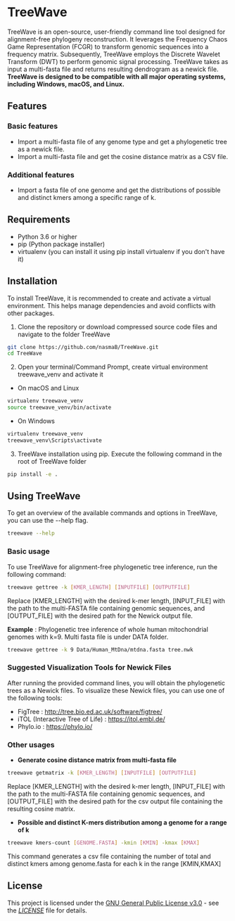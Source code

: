 # TreeWave
TreeWave is an open-source, user-friendly command line tool designed for alignment-free phylogeny reconstruction. It leverages the Frequency Chaos Game Representation (FCGR) to transform genomic sequences into a frequency matrix. Subsequently, TreeWave employs the Discrete Wavelet Transform (DWT) to perform genomic signal processing. TreeWave takes as input a multi-fasta file and returns resulting dendrogram as a newick file. 
**TreeWave is designed to be compatible with all major operating systems, including Windows, macOS, and Linux.**
## Features
### Basic features
- Import a multi-fasta file of any genome type and get a phylogenetic tree as a newick file.
- Import a multi-fasta file and get the cosine distance matrix as a CSV file. 
### Additional features 
- Import a fasta file of one genome and get the distributions of possible and distinct kmers among a specific range of k. 

## Requirements 
- Python 3.6 or higher
- pip (Python package installer)
- virtualenv (you can install it using pip install virtualenv if you don't have it)
## Installation
To install TreeWave, it is recommended to create and activate a virtual environment. This helps manage dependencies and avoid conflicts with other packages.
1.	Clone the repository or download compressed source code files and navigate to the folder TreeWave

```sh
git clone https://github.com/nasmaB/TreeWave.git
cd TreeWave 
```
2.	Open your terminal/Command Prompt, create virtual environment treewave_venv and activate it 
- On macOS and Linux
```sh
virtualenv treewave_venv 
source treewave_venv/bin/activate 
```
- On Windows
```sh
virtualenv treewave_venv 
treewave_venv\Scripts\activate
```
3. TreeWave installation using pip. Execute the following command in the root of TreeWave folder 
```sh
pip install -e . 
```
## Using TreeWave
To get an overview of the available commands and options in TreeWave, you can use the --help flag.
```sh
treewave --help
```
### Basic usage 
To use TreeWave for alignment-free phylogenetic tree inference, run the following command:
```sh
treewave gettree -k [KMER_LENGTH] [INPUTFILE] [OUTPUTFILE]
```
Replace [KMER_LENGTH] with the desired k-mer length, [INPUT_FILE] with the path to the multi-FASTA file containing genomic sequences, and [OUTPUT_FILE] with the desired path for the Newick output file.

**Example** : Phylogenetic tree inference of whole human mitochondrial genomes with k=9. Multi fasta file is under DATA folder. 
```sh
treewave gettree -k 9 Data/Human_MtDna/mtdna.fasta tree.nwk
```
### Suggested Visualization Tools for Newick Files
After running the provided command lines, you will obtain the phylogenetic trees as a Newick files. To visualize these Newick files, you can use one of the following tools:
-  FigTree : http://tree.bio.ed.ac.uk/software/figtree/
- iTOL (Interactive Tree of Life) : https://itol.embl.de/
- Phylo.io : https://phylo.io/

### Other usages
- **Generate cosine distance matrix from multi-fasta file**
```sh
treewave getmatrix -k [KMER_LENGTH] [INPUTFILE] [OUTPUTFILE]
```
Replace [KMER_LENGTH] with the desired k-mer length, [INPUT_FILE] with the path to the multi-FASTA file containing genomic sequences, and [OUTPUT_FILE] with the desired path for the csv output file containing the resulting cosine matrix.

- **Possible and distinct K-mers distribution among a genome for a range of k**
```sh
treewave kmers-count [GENOME.FASTA] -kmin [KMIN] -kmax [KMAX]
```
This command generates a csv file containing the number of total and distinct kmers among genome.fasta for each k in the range [KMIN,KMAX]
## License
This project is licensed under the [GNU General Public License v3.0](https://www.gnu.org/licenses/gpl-3.0.html) - see the [*LICENSE*](LICENSE) file for details.

